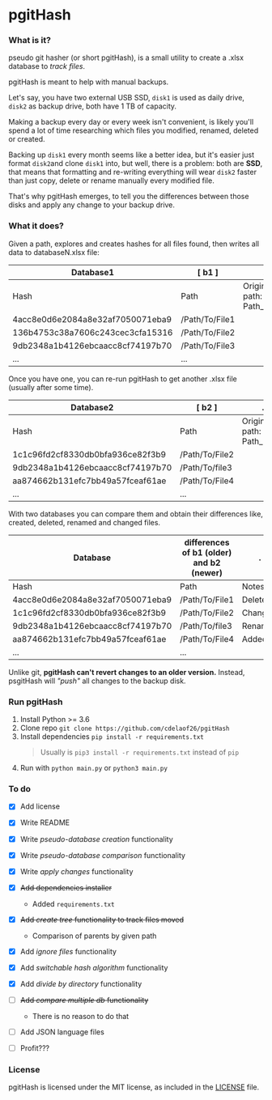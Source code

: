 # pgitHash


### What is it?

pseudo git hasher (or short pgitHash), is a small utility to create a .xlsx database to *track files*.

pgitHash is meant to help with manual backups.

Let's say, you have two external USB SSD, `disk1` is used as daily drive, `disk2` as backup drive, both have 1 TB of capacity.

Making a backup every day or every week isn't convenient, is likely you'll spend a lot of time 
researching which files you modified, renamed, deleted or created.

Backing up `disk1` every month seems like a better idea, but it's easier just format `disk2`and 
clone `disk1` into, but well, there is a problem: both are **SSD**, that means that formatting and 
re-writing everything will wear `disk2` faster than just copy, delete or rename manually 
every modified file.

That's why pgitHash emerges, to tell you the differences between those disks and apply any 
change to your backup drive.


### What it does?

Given a path, explores and creates hashes for all files found, then writes all data to databaseN.xlsx file:

Database1 | [ b1 ] | .
--- | --- | ---
Hash | Path | Origin path: Path_name
4acc8e0d6e2084a8e32af7050071eba9 | /Path/To/File1
136b4753c38a7606c243cec3cfa15316 | /Path/To/File2
9db2348a1b4126ebcaacc8cf74197b70 | /Path/To/File3
... | ...

Once you have one, you can re-run pgitHash to get another .xlsx file (usually after some time).

Database2 | [ b2 ] | .
--- | --- | ---
Hash | Path | Origin path: Path_name
1c1c96fd2cf8330db0bfa936ce82f3b9 | /Path/To/File2
9db2348a1b4126ebcaacc8cf74197b70 | /Path/To/file3
aa874662b131efc7bb49a57fceaf61ae | /Path/To/File4
... | ...

With two databases you can compare them and obtain their differences like, created, deleted, renamed and changed files.

Database | differences of b1 (older) and b2 (newer) | . 
--- | --- | ---
Hash | Path | Notes
4acc8e0d6e2084a8e32af7050071eba9 | /Path/To/File1 | Deleted
1c1c96fd2cf8330db0bfa936ce82f3b9 | /Path/To/File2 | Changed
9db2348a1b4126ebcaacc8cf74197b70 | /Path/To/file3 | Renamed
aa874662b131efc7bb49a57fceaf61ae | /Path/To/File4 | Added
... | ...

Unlike git, **pgitHash can't revert changes to an older version.**
Instead, psgitHash will _"push"_ all changes to the backup disk.


### Run pgitHash

1. Install Python >= 3.6
2. Clone repo `git clone https://github.com/cdelaof26/pgitHash`
3. Install dependencies `pip install -r requirements.txt`
   > Usually is `pip3 install -r requirements.txt` instead of `pip`
4. Run with `python main.py` or `python3 main.py`


### To do
- [x] Add license
- [x] Write README
- [x] Write _pseudo-database creation_ functionality
- [x] Write _pseudo-database comparison_ functionality
- [x] Write _apply changes_ functionality
- [x] ~~Add dependencies installer~~ 
  - Added `requirements.txt`
- [x] ~~Add _create tree_ functionality to track files moved~~
  - Comparison of parents by given path
- [x] Add _ignore files_ functionality
- [x] Add _switchable hash algorithm_ functionality
- [x] Add _divide by directory_ functionality
- [ ] ~~Add _compare multiple db_ functionality~~
  - There is no reason to do that
- [ ] Add JSON language files
- [ ] Profit???


### License

pgitHash is licensed under the MIT license, as included in the [LICENSE](LICENSE) file.
